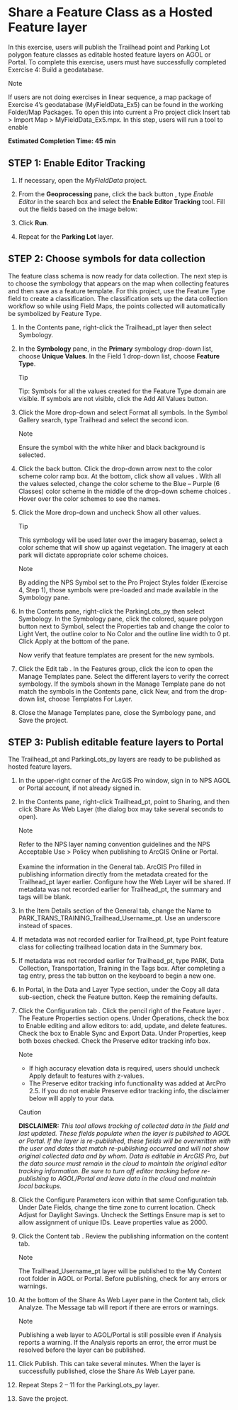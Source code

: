 # Share a Feature Class as a Hosted Feature layer

In this exercise, users will publish the Trailhead point and Parking Lot polygon feature classes as editable hosted feature layers on AGOL or Portal. To complete this exercise, users must have successfully completed Exercise 4: Build a geodatabase.

> [!NOTE]
>
> If users are not doing exercises in linear sequence, a map package of Exercise 4’s geodatabase (MyFieldData_Ex5) can be found in the working Folder/Map Packages. To open this into current a Pro project click Insert tab > Import Map > MyFieldData_Ex5.mpx.
> In this step, users will run a tool to enable

**Estimated Completion Time: 45 min**

## STEP 1: Enable Editor Tracking

1. If necessary, open the *MyFieldData* project.

2. From the **Geoprocessing** pane, click the back button , type *Enable Editor* in the search box and select the **Enable Editor Tracking** tool. Fill out the fields based on the image below:
    <!-- Add image -->
3. Click **Run**.
4. Repeat for the **Parking Lot** layer.



## STEP 2: Choose symbols for data collection

The feature class schema is now ready for data collection. The next step is to choose the symbology that appears on the map when collecting features and then save as a feature template. For this project, use the Feature Type field to create a classification. The classification sets up the data collection workflow so while using Field Maps, the points collected will automatically be symbolized by Feature Type.
1. In the Contents pane, right-click the Trailhead_pt layer then select Symbology.
2. In the **Symbology** pane, in the **Primary** symbology drop-down list, choose **Unique Values**. In the Field 1 drop-down list, choose **Feature Type**.

   > [!TIP]
   >
   > Tip: Symbols for all the values created for the Feature Type domain are visible. If symbols are not visible, click the Add All Values button.

3. Click the More drop-down and select Format all symbols. In the Symbol Gallery search, type Trailhead and select the second icon.

   > [!NOTE]
   >
   > Ensure the symbol with the white hiker and black background is selected.
   >
   >

4. Click the back button. Click the drop-down arrow next to the color scheme color ramp box. At the bottom, click show all values . With all the values selected, change the color scheme to the Blue – Purple (6 Classes) color scheme in the middle of the drop-down scheme choices . Hover over the color schemes to see the names.

5. Click the More drop-down and uncheck Show all other values.

   > [!TIP]
   >
   > This symbology will be used later over the imagery basemap, select a color scheme that will show up against vegetation. The imagery at each park will dictate appropriate color scheme choices.

   > [!NOTE]
   >
   > By adding the NPS Symbol set to the Pro Project Styles folder (Exercise 4, Step 1), those symbols were pre-loaded and made available in the Symbology pane.

6. In the Contents pane, right-click the ParkingLots_py then select Symbology. In the Symbology pane, click the colored, square polygon button next to Symbol, select the Properties tab and change the color to Light Vert, the outline color to No Color and the outline line width to 0 pt. Click Apply at the bottom of the
   pane.

   Now verify that feature templates are present for the new symbols.

7. Click the Edit tab . In the Features group, click the icon to open the Manage Templates pane. Select the different layers to verify the correct symbology. If the symbols shown in the Manage Template pane do not match the symbols in the Contents pane, click New, and from the drop-down list, choose Templates For Layer.
8. Close the Manage Templates pane, close the Symbology pane, and Save the project.



## STEP 3: Publish editable feature layers to Portal

The Trailhead_pt and ParkingLots_py layers are ready to be published as hosted feature layers.
1. In the upper-right corner of the ArcGIS Pro window, sign in to NPS AGOL or Portal account, if not already signed in.
2. In the Contents pane, right-click Trailhead_pt, point to Sharing, and then click Share As Web Layer (the dialog box may take several seconds to open).

   > [!NOTE]
   >
   > Refer to the NPS layer naming convention guidelines and the NPS Acceptable Use >
   > Policy when publishing to ArcGIS Online or Portal.<br><br>
   Examine the information in the General tab. ArcGIS Pro filled in publishing information directly from the metadata created for the Trailhead_pt layer earlier. Configure how the Web Layer will be shared. If metadata was not recorded earlier for Trailhead_pt, the summary and tags will be blank.

3. In the Item Details section of the General tab, change the Name to PARK_TRANS_TRAINING_Trailhead_Username_pt. Use an underscore instead of spaces.

4. If metadata was not recorded earlier for Trailhead_pt, type Point feature class for collecting trailhead location data in the Summary box.

5. If metadata was not recorded earlier for Trailhead_pt, type PARK, Data Collection, Transportation, Training in the Tags box. After completing a tag entry, press the tab button on the keyboard to begin a new one.

6. In Portal, in the Data and Layer Type section, under the Copy all data sub-section, check the Feature button. Keep the remaining defaults.

7. Click the Configuration tab . Click the pencil right of the Feature layer . The Feature Properties section opens. Under Operations, check the box to Enable editing and allow editors to: add, update, and delete features. Check the box to Enable Sync and Export Data. Under Properties, keep both boxes checked. Check the Preserve editor tracking info box.

   > [!NOTE]
   >
   > * If high accuracy elevation data is required, users should uncheck Apply default to features with z-values.
   > * The Preserve editor tracking info functionality was added at ArcPro 2.5. If you do not enable Preserve editor tracking info, the disclaimer below will apply to your data.

   > [!CAUTION]
   >
   > **DISCLAIMER:** *This tool allows tracking of collected data in the field and last updated. These fields populate when the layer is published to AGOL or Portal. If the layer is re-published, these fields will be overwritten with the user and dates that match re-publishing occurred and will not show original collected data and by whom. Data is editable in ArcGIS Pro, but the data source must remain in the cloud to maintain the original editor tracking information. Be sure to turn off editor tracking before re-publishing to AGOL/Portal and leave data in the cloud and maintain local backups.*

8. Click the Configure Parameters icon within that same Configuration tab. Under Date Fields, change the time zone to current location. Check Adjust for Daylight Savings. Uncheck the Settings Ensure map is set to allow assignment of unique IDs. Leave properties value as 2000.

9. Click the Content tab . Review the publishing information on the content tab.

   > [!NOTE]
   >
   > The Trailhead_Username_pt layer will be published to the My Content root folder in AGOL or Portal. Before publishing, check for any errors or warnings.

10. At the bottom of the Share As Web Layer pane in the Content tab, click Analyze. The Message tab will report if there are errors or warnings.

    > [!NOTE]
    >
    > Publishing a web layer to AGOL/Portal is still possible even if Analysis reports a warning. If the Analysis reports an error, the error must be resolved before the layer can be published.

11. Click Publish. This can take several minutes. When the layer is successfully published, close the Share As Web Layer pane.
12. Repeat Steps 2 – 11 for the ParkingLots_py layer.
13. Save the project.
<br>
<br>
<br>
<br>
<br>
